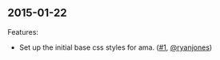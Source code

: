 ## 2015-01-22

Features:

* Set up the initial base css styles for ama. ([#1][], [@ryanjones][])

<!--- The following link definition list is generated by PimpMyChangelog --->
[#1]: https://github.com/amaabca/ama_foundation_css/issues/1
[@ryanjones]: https://github.com/ryanjones